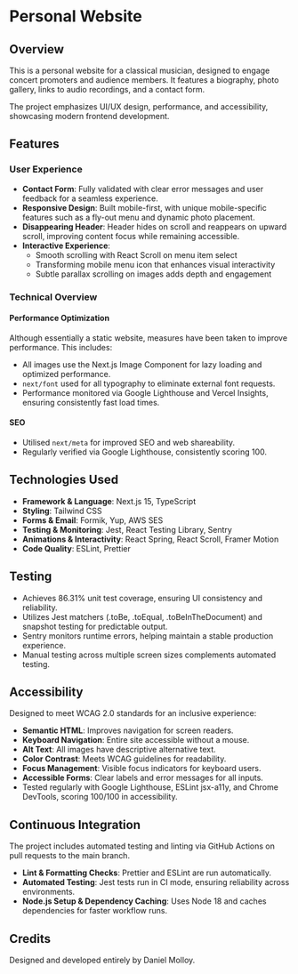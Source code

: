 # Personal Website
## Overview
This is a personal website for a classical musician, designed to engage concert promoters and audience members. It features a biography, photo gallery, links to audio recordings, and a contact form.

The project emphasizes UI/UX design, performance, and accessibility, showcasing modern frontend development.

## Features
### User Experience
* **Contact Form**: Fully validated with clear error messages and user feedback for a seamless experience.
* **Responsive Design**: Built mobile-first, with unique mobile-specific features such as a fly-out menu and dynamic photo placement.
* **Disappearing Header**: Header hides on scroll and reappears on upward scroll, improving content focus while remaining accessible.
* **Interactive Experience**: 
  * Smooth scrolling with React Scroll on menu item select
  * Transforming mobile menu icon that enhances visual interactivity
  * Subtle parallax scrolling on images adds depth and engagement

### Technical Overview
#### Performance Optimization
Although essentially a static website, measures have been taken to improve performance. This includes:
* All images use the Next.js Image Component for lazy loading and optimized performance.
* `next/font` used for all typography to eliminate external font requests.
* Performance monitored via Google Lighthouse and Vercel Insights, ensuring consistently fast load times.

#### SEO
* Utilised `next/meta` for improved SEO and web shareability.
* Regularly verified via Google Lighthouse, consistently scoring 100.

## Technologies Used
* **Framework & Language**: Next.js 15, TypeScript
* **Styling**: Tailwind CSS
* **Forms & Email**: Formik, Yup, AWS SES
* **Testing & Monitoring**: Jest, React Testing Library, Sentry
* **Animations & Interactivity**: React Spring, React Scroll, Framer Motion
* **Code Quality**: ESLint, Prettier

## Testing
* Achieves 86.31% unit test coverage, ensuring UI consistency and reliability.
* Utilizes Jest matchers (.toBe, .toEqual, .toBeInTheDocument) and snapshot testing for predictable output.
* Sentry monitors runtime errors, helping maintain a stable production experience.
* Manual testing across multiple screen sizes complements automated testing.

## Accessibility
Designed to meet WCAG 2.0 standards for an inclusive experience:
* **Semantic HTML**: Improves navigation for screen readers.
* **Keyboard Navigation**: Entire site accessible without a mouse.
* **Alt Text**: All images have descriptive alternative text.
* **Color Contrast**: Meets WCAG guidelines for readability.
* **Focus Management**: Visible focus indicators for keyboard users.
* **Accessible Forms**: Clear labels and error messages for all inputs.
* Tested regularly with Google Lighthouse, ESLint jsx-a11y, and Chrome DevTools, scoring 100/100 in accessibility.

## Continuous Integration
The project includes automated testing and linting via GitHub Actions on pull requests to the main branch.
* **Lint & Formatting Checks**: Prettier and ESLint are run automatically.
* **Automated Testing**: Jest tests run in CI mode, ensuring reliability across environments.
* **Node.js Setup & Dependency Caching**: Uses Node 18 and caches dependencies for faster workflow runs.

## Credits
Designed and developed entirely by Daniel Molloy.